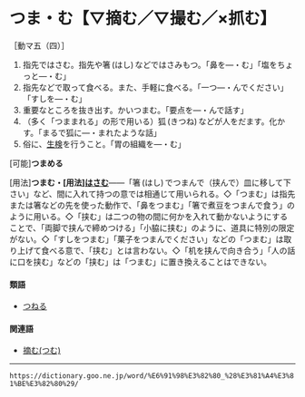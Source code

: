 # つま・む【▽摘む／▽撮む／×抓む】

［動マ五（四）］
1. 指先ではさむ。指先や箸 (はし) などではさみもつ。「鼻を―・む」「塩をちょっと―・む」
2. 指先などで取って食べる。また、手軽に食べる。「一つ―・んでください」「すしを―・む」
3. 重要なところを抜き出す。かいつまむ。「要点を―・んで話す」
4. （多く「つままれる」の形で用いる）狐 (きつね) などが人をだます。化かす。「まるで狐に―・まれたような話」
5. 俗に、[生検](https://dictionary.goo.ne.jp/word/%E7%94%9F%E6%A4%9C/#jn-121386)を行うこと。「胃の組織を―・む」
    

\[可能\]**つまめる**

\[用法\]**つまむ・\[用法\][はさむ](https://dictionary.goo.ne.jp/word/%E6%8C%9F%E3%82%80_%28%E3%81%AF%E3%81%95%E3%82%80%29/#jn-175808)**――「箸 (はし) でつまんで（挟んで）皿に移して下さい」など、間に入れて持つの意では相通じて用いられる。◇「つまむ」は指先または箸などの先を使った動作で、「鼻をつまむ」「箸で煮豆をつまんで食う」のように用いる。◇「挟む」は二つの物の間に何かを入れて動かないようにすることで、「両脚で挟んで締めつける」「小脇に挟む」のように、道具に特別の限定がない。◇「すしをつまむ」「菓子をつまんでください」などの「つまむ」は取り上げて食べる意で、「挟む」とは言わない。◇「机を挟んで向き合う」「人の話に口を挟む」などの「挟む」は「つまむ」に置き換えることはできない。

#### 類語

-   [つねる](https://dictionary.goo.ne.jp/word/%E6%8A%93%E3%82%8B/#jn-147859)

#### 関連語

-   [摘む(つむ)](https://dictionary.goo.ne.jp/word/%E6%91%98%E3%82%80_%28%E3%81%A4%E3%82%80%29/#jn-148264)

---
`https://dictionary.goo.ne.jp/word/%E6%91%98%E3%82%80_%28%E3%81%A4%E3%81%BE%E3%82%80%29/`